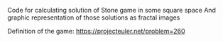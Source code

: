 Code for calculating solution of Stone game in some square space
And graphic representation of those solutions as fractal images

Definition of the game: https://projecteuler.net/problem=260

